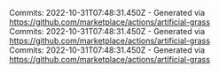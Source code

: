 Commits: 2022-10-31T07:48:31.450Z - Generated via https://github.com/marketplace/actions/artificial-grass
<br>
Commits: 2022-10-31T07:48:31.450Z - Generated via https://github.com/marketplace/actions/artificial-grass
<br>
Commits: 2022-10-31T07:48:31.450Z - Generated via https://github.com/marketplace/actions/artificial-grass
<br>
